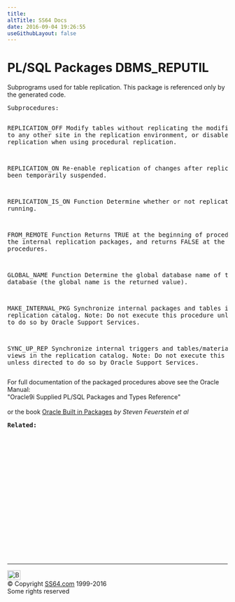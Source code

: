 ```yaml
---
title:
altTitle: SS64 Docs
date: 2016-09-04 19:26:55
useGithubLayout: false
---
```

<!-- #BeginLibraryItem "/Library/head_orapack.lbi" --><!-- #EndLibraryItem --><h1>PL/SQL Packages DBMS_REPUTIL</h1> 
<p>Subprograms used for table replication. This package is referenced 
  only by the generated code.</p>
<pre>Subprocedures:

REPLICATION_OFF Modify tables without replicating the modifications to any other
                site in the replication environment, or disable row-level
                replication when using procedural replication. 

REPLICATION_ON  Re-enable replication of changes after replication has been
                temporarily suspended. 

REPLICATION_IS_ON Function
               Determine whether or not replication is running. 

FROM_REMOTE Function
               Returns TRUE at the beginning of procedures in the internal
               replication packages, and returns FALSE at the end of these procedures. 

GLOBAL_NAME Function
               Determine the global database name of the local database
               (the global name is the returned value). 

MAKE_INTERNAL_PKG Synchronize internal packages and tables in the replication
                  catalog.
                  Note: Do not execute this procedure unless directed to do so
                        by Oracle Support Services. 

SYNC_UP_REP       Synchronize internal triggers and tables/materialized views
                  in the replication catalog.
                  Note: Do not execute this procedure unless directed to do so
                        by Oracle Support Services.  </pre>
<p><span class="body">For full documentation of the packaged procedures above see the Oracle Manual:<br>
"Oracle9i Supplied PL/SQL Packages and Types Reference"<b><br>
<br>
</b>or the book <a href="../links/orasqllinks.html">Oracle Built in Packages</a> 
<i>by Steven Feuerstein et al</i></span></p>
<pre><span class="body"><b>Related:</b></span></pre>
<p><span class="body"><br>
</span></p><!-- #BeginLibraryItem "/Library/foot_ora.lbi" --><p><script async="" src="//pagead2.googlesyndication.com/pagead/js/adsbygoogle.js"></script>
<!-- oracle-footer -->
<ins class="adsbygoogle" style="display:inline-block;width:300px;height:250px" data-ad-client="ca-pub-6140977852749469" data-ad-slot="4275490898"></ins>
<script>
(adsbygoogle = window.adsbygoogle || []).push({});
</script></p>
<hr>
<div id="bl" class="footer"><a href="#"><img src="../images/top.png" width="30" height="22" alt="Back to the Top"></a></div>
<div id="br" class="footer, tagline">© Copyright <a href="http://ss64.com/">SS64.com</a> 1999-2016<br>
Some rights reserved</div><!-- #EndLibraryItem -->

